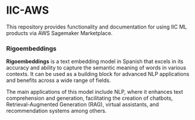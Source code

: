 # IIC-AWS
This repository provides functionality and documentation for using IIC ML products via AWS Sagemaker Marketplace.

### Rigoembeddings

**Rigoembeddings** is a text embedding model in Spanish that excels in its accuracy and ability to capture the semantic meaning of words in various contexts. It can be used as a building block for advanced NLP applications and benefits across a wide range of fields. 

The main applications of this model include NLP, where it enhances text comprehension and generation, facilitating the creation of chatbots, Retrieval-Augmented Generation (RAG), virtual assistants, and recommendation systems among others. 